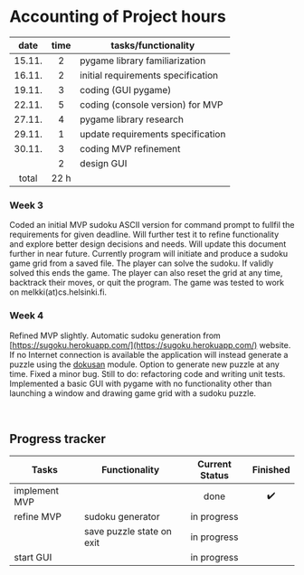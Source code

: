 # Accounting of Project hours

| date   | time | tasks/functionality |
| :-:    | :-:  | --- |
| 15.11. | 2    | pygame library familiarization |
| 16.11. | 2    | initial requirements specification |
| 19.11. | 3    | coding (GUI pygame) |
| 22.11. | 5    | coding (console version) for MVP |
| 27.11. | 4    | pygame library research |
| 29.11. | 1    | update requirements specification |
| 30.11. | 3    | coding MVP refinement |
|        | 2    | design GUI |
| total  | 22 h | | 

### Week 3

Coded an initial MVP sudoku ASCII version for command prompt to fullfil the requirements for given deadline. Will further test it to refine functionality and explore better design decisions and needs. Will update this document further in near future. Currently program will initiate and produce a sudoku game grid from a saved file. The player can solve the sudoku. If validly solved this ends the game. The player can also reset the grid at any time, backtrack their moves, or quit the program. The game was tested to work on melkki(at)cs.helsinki.fi.

### Week 4

Refined MVP slightly. Automatic sudoku generation from [https://sugoku.herokuapp.com/](https://sugoku.herokuapp.com/) website. If  no Internet connection is available the application will instead generate a puzzle using the [dokusan](https://pypi.org/project/dokusan/) module. Option to generate new puzzle at any time. Fixed a minor bug. Still to do: refactoring code and writing unit tests. Implemented a basic GUI with pygame with no functionality other than launching a window and drawing game grid with a sudoku puzzle.

&nbsp;
## Progress tracker

| Tasks           | Functionality | Current Status | Finished | 
| ---             | ---           | :-:            | :-:      |
| implement MVP   |               | done           | :heavy_check_mark:
| refine MVP      | sudoku generator              | in progress    | |
| | save puzzle state on exit | in progress | |
| start GUI       |               | in progress    | |
